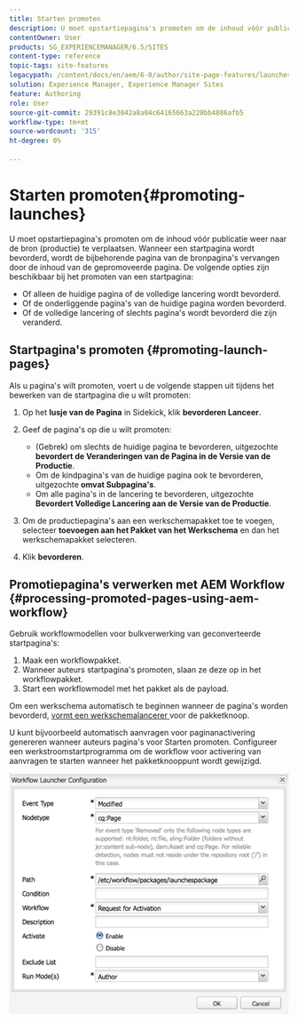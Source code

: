 ```yaml
---
title: Starten promoten
description: U moet opstartiepagina's promoten om de inhoud vóór publicatie weer naar de bron (productie) te verplaatsen. Wanneer een startpagina wordt bevorderd, wordt de bijbehorende pagina van de bronpagina's vervangen door de inhoud van de gepromoveerde pagina.
contentOwner: User
products: SG_EXPERIENCEMANAGER/6.5/SITES
content-type: reference
topic-tags: site-features
legacypath: /content/docs/en/aem/6-0/author/site-page-features/launches
solution: Experience Manager, Experience Manager Sites
feature: Authoring
role: User
source-git-commit: 29391c8e3042a8a04c64165663a228bb4886afb5
workflow-type: tm+mt
source-wordcount: '315'
ht-degree: 0%

---
```


# Starten promoten{#promoting-launches}

U moet opstartiepagina&#39;s promoten om de inhoud vóór publicatie weer naar de bron (productie) te verplaatsen. Wanneer een startpagina wordt bevorderd, wordt de bijbehorende pagina van de bronpagina&#39;s vervangen door de inhoud van de gepromoveerde pagina. De volgende opties zijn beschikbaar bij het promoten van een startpagina:

* Of alleen de huidige pagina of de volledige lancering wordt bevorderd.
* Of de onderliggende pagina&#39;s van de huidige pagina worden bevorderd.
* Of de volledige lancering of slechts pagina&#39;s wordt bevorderd die zijn veranderd.

## Startpagina&#39;s promoten {#promoting-launch-pages}

Als u pagina&#39;s wilt promoten, voert u de volgende stappen uit tijdens het bewerken van de startpagina die u wilt promoten:

1. Op het **lusje van de Pagina** in Sidekick, klik **bevorderen Lanceer**.
1. Geef de pagina&#39;s op die u wilt promoten:

   * (Gebrek) om slechts de huidige pagina te bevorderen, uitgezochte **bevordert de Veranderingen van de Pagina in de Versie van de Productie**.
   * Om de kindpagina&#39;s van de huidige pagina ook te bevorderen, uitgezochte **omvat Subpagina&#39;s**.
   * Om alle pagina&#39;s in de lancering te bevorderen, uitgezochte **Bevordert Volledige Lancering aan de Versie van de Productie**.

1. Om de productiepagina&#39;s aan een werkschemapakket toe te voegen, selecteer **toevoegen aan het Pakket van het Werkschema** en dan het werkschemapakket selecteren.
1. Klik **bevorderen**.

## Promotiepagina&#39;s verwerken met AEM Workflow {#processing-promoted-pages-using-aem-workflow}

Gebruik workflowmodellen voor bulkverwerking van geconverteerde startpagina&#39;s:

1. Maak een workflowpakket.
1. Wanneer auteurs startpagina&#39;s promoten, slaan ze deze op in het workflowpakket.
1. Start een workflowmodel met het pakket als de payload.

Om een werkschema automatisch te beginnen wanneer de pagina&#39;s worden bevorderd, [ vormt een werkschemalancerer ](/help/sites-administering/workflows-starting.md#workflows-launchers) voor de pakketknoop.

U kunt bijvoorbeeld automatisch aanvragen voor paginanactivering genereren wanneer auteurs pagina&#39;s voor Starten promoten. Configureer een werkstroomstartprogramma om de workflow voor activering van aanvragen te starten wanneer het pakketknooppunt wordt gewijzigd.

![ chlimage_1-136 ](assets/chlimage_1-136.png)
